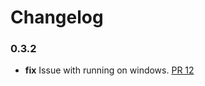 # Changelog

### 0.3.2
 - **fix** Issue with running on windows. [PR 12](https://github.com/Azure/autorest.compare/pull/12)